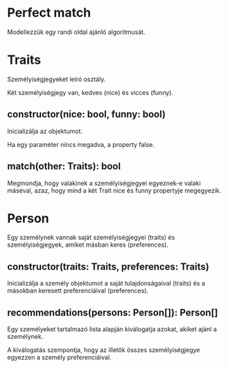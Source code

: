 # Perfect match

Modellezzük egy randi oldal ajánló algoritmusát.

# Traits

Személyiségjegyeket leíró osztály.

Két személyiségjegy van, kedves (nice) és vicces (funny).

## constructor(nice: bool, funny: bool)

Inicializálja az objektumot.

Ha egy paraméter nincs megadva, a property false.

## match(other: Traits): bool

Megmondja, hogy valakinek a  személyiségjegyei egyeznek-e valaki máséval, azaz, hogy mind a két Trait nice és funny propertyje megegyezik.

# Person

Egy személynek vannak saját személyiségjegyei (traits) és személyiségjegyek, amiket másban keres (preferences).

## constructor(traits: Traits, preferences: Traits)

Inicializálja a személy objektumot a saját tulajdonságaival (traits) és a másokban keresett preferenciáival (preferences).

## recommendations(persons: Person[]): Person[]

Egy személyeket tartalmazó lista alapján kiválogatja azokat, akiket ajánl a személynek.

A kiválogatás szempontja, hogy az illetők összes személyiségjegye egyezzen a személy
preferenciáival.

